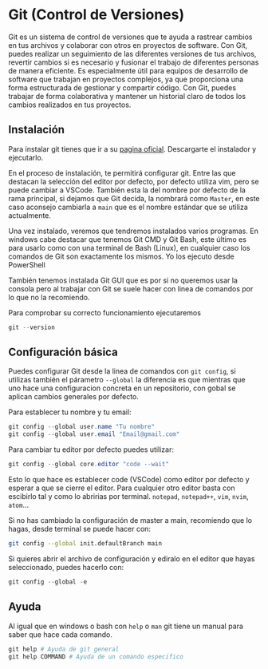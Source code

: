 # Git (Control de Versiones)

Git es un sistema de control de versiones que te ayuda a rastrear cambios en tus archivos y colaborar con otros en proyectos de software.
Con Git, puedes realizar un seguimiento de las diferentes versiones de tus archivos, revertir cambios si es necesario y fusionar el trabajo de diferentes personas de manera eficiente.
Es especialmente útil para equipos de desarrollo de software que trabajan en proyectos complejos, ya que proporciona una forma estructurada de gestionar y compartir código.
Con Git, puedes trabajar de forma colaborativa y mantener un historial claro de todos los cambios realizados en tus proyectos.

## Instalación

Para instalar git tienes que ir a su [pagina oficial](https://git-scm.com/). Descargarte el instalador y ejecutarlo.

En el proceso de instalación, te permitirá configurar git. Entre las que destacan la selección del editor por defecto, por defecto utiliza vim, pero se puede cambiar a VSCode.
También esta la del nombre por defecto de la rama principal, si dejamos que Git decida, la nombrará como `Master`, en este caso aconsejo cambiarla a `main` que es el nombre estándar que se utiliza actualmente.

Una vez instalado, veremos que tendremos instalados varios programas. En windows cabe destacar que tenemos Git CMD y Git Bash, este último es para usarlo como con una terminal de Bash (Linux), en cualquier caso los comandos de Git son exactamente los mismos. Yo los ejecuto desde PowerShell

También tenemos instalada Git GUI que es por si no queremos usar la consola pero al trabajar con Git se suele hacer con linea de comandos por lo que no la recomiendo.

Para comprobar su correcto funcionamiento ejecutaremos

```powershell
git --version
```

## Configuración básica

Puedes configurar Git desde la linea de comandos con `git config`, si utilizas también el párametro `--global` la diferencia es que mientras que uno hace una configuracion concreta en un repositorio, con gobal se aplican cambios generales por defecto.

Para establecer tu nombre y tu email:

```powershell
git config --global user.name "Tu nombre"
git config --global user.email "Email@gmail.com"
```

Para cambiar tu editor por defecto puedes utilizar:

```powershell
git config --global core.editor "code --wait"
```

Esto lo que hace es establecer code (VSCode) como editor por defecto y esperar a que se cierre el editor.
Para cualquier otro editor basta con escibirlo tal y como lo abririas por terminal. `notepad`, `notepad++`, `vim`, `nvim`, `atom`...

Si no has cambiado la configuración de master a main, recomiendo que lo hagas, desde terminal se puede hacer con:

```bash
git config --global init.defaultBranch main
```

Si quieres abrir el archivo de configuración y ediralo en el editor que hayas seleccionado, puedes hacerlo con:

```powershell
git config --global -e
```

## Ayuda

Al igual que en windows o bash con `help` o `man` git tiene un manual para saber que hace cada comando.

```powershell
git help # Ayuda de git general
git help COMMAND # Ayuda de un comando especifico
```

